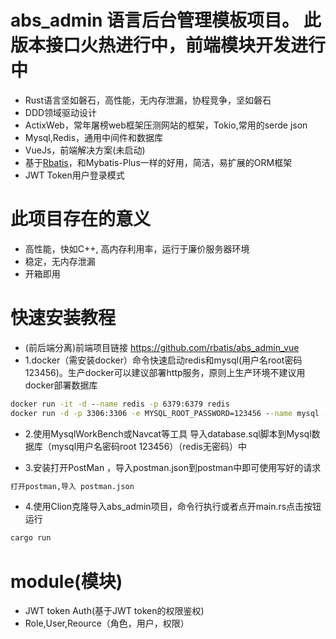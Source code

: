 # abs_admin  语言后台管理模板项目。 此版本接口火热进行中，前端模块开发进行中
*  Rust语言坚如磐石，高性能，无内存泄漏，协程竞争，坚如磐石
*  DDD领域驱动设计
*  ActixWeb，常年屠榜web框架压测网站的框架，Tokio,常用的serde json
*  Mysql,Redis，通用中间件和数据库
*  VueJs，前端解决方案(未启动)
*  基于[Rbatis](https://github.com/rbatis/rbatis)，和Mybatis-Plus一样的好用，简洁，易扩展的ORM框架
*  JWT Token用户登录模式

# 此项目存在的意义
* 高性能，快如C++, 高内存利用率，运行于廉价服务器环境
* 稳定，无内存泄漏
* 开箱即用

# 快速安装教程
* (前后端分离)前端项目链接 https://github.com/rbatis/abs_admin_vue
* 1.docker（需安装docker）命令快速启动redis和mysql(用户名root密码123456)。生产docker可以建议部署http服务，原则上生产环境不建议用docker部署数据库
```cmd
docker run -it -d --name redis -p 6379:6379 redis
docker run -d -p 3306:3306 -e MYSQL_ROOT_PASSWORD=123456 --name mysql -e TZ=Asia/Shanghai mysql:5.7
```
* 2.使用MysqlWorkBench或Navcat等工具 导入database.sql脚本到Mysql数据库（mysql用户名密码root  123456）（redis无密码）中

* 3.安装打开PostMan ，导入postman.json到postman中即可使用写好的请求
```cmd
打开postman,导入 postman.json
```
* 4.使用Clion克隆导入abs_admin项目，命令行执行或者点开main.rs点击按钮运行
```cmd
cargo run
```


# module(模块)
* JWT token Auth(基于JWT token的权限鉴权)
* Role,User,Reource（角色，用户，权限）


